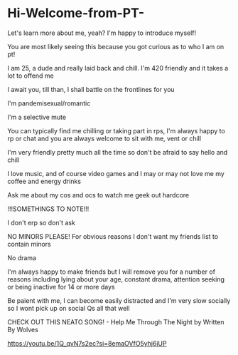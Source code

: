# Hi-Welcome-from-PT-
Let's learn more about me, yeah? I'm happy to introduce myself!

You are most likely seeing this because you got curious as to who I am on pt!

I am 25, a dude and really laid back and chill. I'm 420 friendly and it takes a lot to offend me

I await you, till than, I shall battle on the frontlines for you

I'm pandemisexual/romantic

I'm a selective mute

You can typically find me chilling or taking part in rps, I'm always happy to rp or chat and you are always welcome to sit with me, vent or chill

I'm very friendly pretty much all the time so don't be afraid to say hello and chill

I love music, and of course video games and I may or may not love me my coffee and energy drinks

Ask me about my cos and ocs to watch me geek out hardcore

!!!SOMETHINGS TO NOTE!!!

I don't erp so don't ask

NO MINORS PLEASE! For obvious reasons I don't want my friends list to contain minors

No drama

I'm always happy to make friends but I will remove you for a number of reasons including lying about your age, constant drama, attention seeking or being inactive for 14 or more days

Be paient with me, I can become easily distracted and I'm very slow socially so I wont pick up on social Qs all that well


CHECK OUT THIS NEATO SONG! - Help Me Through The Night by Written By Wolves

https://youtu.be/1Q_qvN7s2ec?si=8emaOVfO5yhj6jUP
